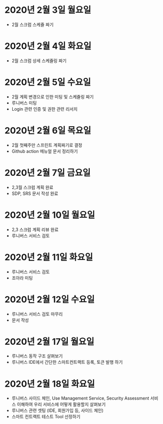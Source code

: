 
# 2020년 2월 3일 월요일

- 2월 스크럼 스케쥴 짜기

# 2020년 2월 4일 화요일

- 2월 스크럼 상세 스케쥴링 짜기

# 2020년 2월 5일 수요일

- 2월 계획 변경으로 인한 미팅 및 스케쥴링 짜기
- 루니버스 미팅
- Login 관련 인증 및 권한 관련 리서치

# 2020년 2월 6일 목요일

- 2월 첫째주만 스프린트 계획짜기로 결정
- Github action 메뉴얼 문서 정리하기

# 2020년 2월 7일 금요일

- 2,3월 스크럼 계획 완료
- SDP, SRS 문서 작성 완료

# 2020년 2월 10일 월요일

- 2,3 스크럼 계획 리뷰 완료
- 루니버스 서비스 검토

# 2020년 2월 11일 화요일

- 루니버스 서비스 검토
- 조아라 미팅

# 2020년 2월 12일 수요일

- 루니버스 서비스 검토 마무리
- 문서 작성

# 2020년 2월 17일 월요일 

- 루니버스 동작 구조 살펴보기 
- 루니버스 IDE에서 간단한 스마트컨트랙트 등록, 토큰 발행 하기

# 2020년 2월 18일 화요일 

- 루니버스 사이드 체인, Use Management Service, Security Assessment  서비스 이해하여 우리 서비스에 어떻게 활용할지 살펴보기
- 루니버스 관련 셋팅 (IDE, 회원가입 등, 사이드 체인)
- 스마트 컨트랙트 테스트 Tool 선정하기
